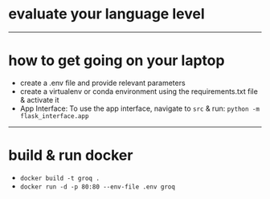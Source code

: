 # evaluate your language level

----

# how to get going on your laptop

- create a .env file and provide relevant parameters
- create a virtualenv or conda environment using the requirements.txt file & activate it
- App Interface: To use the app interface, navigate to `src` & run: `python -m flask_interface.app`

----

# build & run docker

- `docker build -t groq .`
- `docker run -d -p 80:80 --env-file .env groq`
